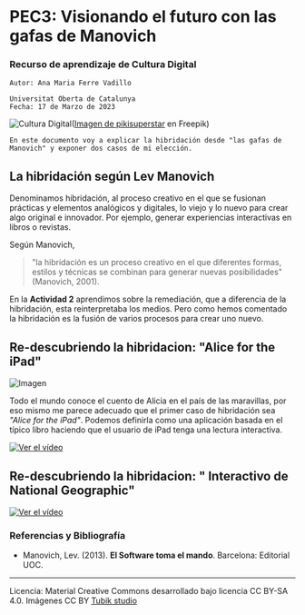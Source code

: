 # PEC3: Visionando el futuro con las gafas de Manovich 

### Recurso de aprendizaje de Cultura Digital 

~~~
Autor: Ana Maria Ferre Vadillo                                 
                                                                            Universitat Oberta de Catalunya
Fecha: 17 de Marzo de 2023
~~~

![Cultura Digital](https://img.freepik.com/vector-gratis/concepto-isometrico-educacion-online_52683-8897.jpg?w=1060&t=st=1684329477~exp=1684330077~hmac=de615282fee17fca9ecc9d6260aa951c07ba8aeb1df480469f31264b08989bf8)(<a href="https://www.freepik.es/vector-gratis/concepto-isometrico-educacion-online_4470747.htm#&position=1&from_view=user">Imagen de pikisuperstar</a> en Freepik) 

~~~
En este documento voy a explicar la hibridación desde "las gafas de Manovich" y exponer dos casos de mi elección.
~~~


## La hibridación según Lev Manovich

Denominamos hibridación, al proceso creativo en el que se fusionan prácticas y elementos analógicos y digitales, lo viejo y lo nuevo para crear algo original e innovador. Por ejemplo, generar experiencias interactivas en libros o revistas. 

Según Manovich, 
>"la hibridación es un proceso creativo en el que diferentes formas, estilos y técnicas se combinan para generar nuevas posibilidades" (Manovich, 2001).

En la  **Actividad 2** aprendimos sobre la remediación, que a diferencia de la hibridación, esta reinterpretaba los medios. Pero como hemos comentado la hibridación es la fusión de varios procesos para crear uno nuevo. 



## Re-descubriendo la hibridacion:  "Alice for the iPad"
![Imagen](https://theliteraryplatform.com/content/uploads/2010/04/Untitled-design.jpg)

Todo el mundo conoce el cuento de Alicia en el país de las maravillas, por eso mismo me parece adecuado que el primer caso de hibridación sea _"Alice for the iPad"_. Podemos definirla como una aplicación basada en el típico libro haciendo que el usuario de iPad tenga una lectura interactiva. 

[![Ver el vídeo](https://youtu.be/gew68Qj5kxw)](https://youtu.be/gew68Qj5kxw)


## Re-descubriendo la hibridacion: " Interactivo de National Geographic"


[![Ver el vídeo](https://youtu.be/TjHu_nb01UY)](https://youtu.be/TjHu_nb01UY)


### Referencias y Bibliografía

* Manovich, Lev. (2013). **El Software toma el mando**. Barcelona: Editorial UOC. 


----

Licencia: Material Creative Commons desarrollado bajo licencia CC BY-SA 4.0. Imágenes CC BY [Tubik studio](https://blog.tubikstudio.com/how-to-create-original-flat-illustrations-designers-tips/) 
